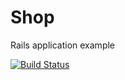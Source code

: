 # Shop
Rails application example

[![Build Status](https://semaphoreci.com/api/v1/projects/3896f212-768c-44fa-a411-047f0fd7cac9/426242/badge.svg)](https://semaphoreci.com/dkrompic/shop)
